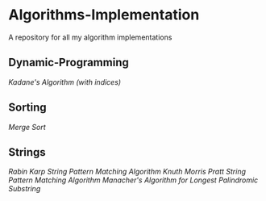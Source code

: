 # Algorithms-Implementation
A repository for all my algorithm implementations

## Dynamic-Programming
*Kadane's Algorithm (with indices)*

## Sorting
*Merge Sort*

## Strings 
*Rabin Karp String Pattern Matching Algorithm*
*Knuth Morris Pratt String Pattern Matching Algorithm*
*Manacher's Algorithm for Longest Palindromic Substring*